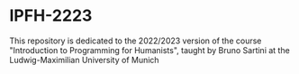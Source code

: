 # IPFH-2223
This repository is dedicated to the 2022/2023 version of the course "Introduction to Programming for Humanists", taught by Bruno Sartini at the Ludwig-Maximilian University of Munich

